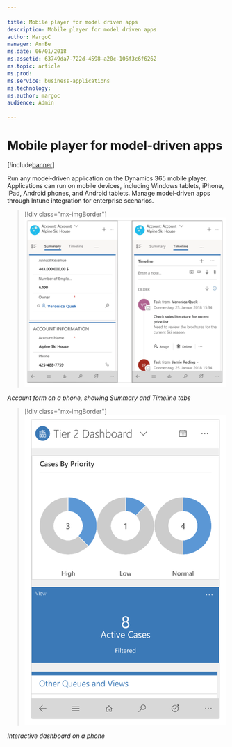 ```yaml
---

title: Mobile player for model driven apps
description: Mobile player for model driven apps
author: MargoC
manager: AnnBe
ms.date: 06/01/2018
ms.assetid: 63749da7-722d-4598-a20c-106f3c6f6262
ms.topic: article
ms.prod: 
ms.service: business-applications
ms.technology: 
ms.author: margoc
audience: Admin

---
```

#  Mobile player for model‑driven apps




[!include[banner](../../includes/banner.md)]

Run any model‑driven application on the Dynamics 365 mobile player. Applications
can run on mobile devices, including Windows tablets, iPhone, iPad, Android
phones, and Android tablets. Manage model‑driven apps through Intune integration
for enterprise scenarios.

> [!div class="mx-imgBorder"] 
> ![Two screenshots of the account form on a mobile device, showing summary and timeline tabs](media/mobile-player-model-driven-apps-1.png "Two screenshots of the account form on a mobile device, showing summary and timeline tabs")
<!-- Picture 5 -->


*Account form on a phone, showing Summary and Timeline tabs*

> [!div class="mx-imgBorder"] 
> ![A screenshot of the interactive dashboard on a mobile device](media/mobile-player-model-driven-apps-2.png "A screenshot of the interactive dashboard on a mobile device")
<!-- Picture 6 -->


*Interactive dashboard on a phone*
